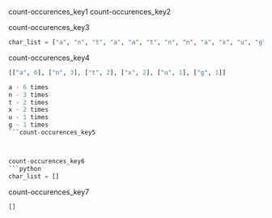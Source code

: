 count-occurences_key1
count-occurences_key2


count-occurences_key3
```python
char_list = ["a", "n", "t", "a", "a", "t", "n", "n", "a", "x", "u", "g", "a", "x", "a"]
```

count-occurences_key4
```python
[["a", 6], ["n", 3], ["t", 2], ["x", 2], ["u", 1], ["g", 1]]

a - 6 times
n - 3 times
t - 2 times
x - 2 times
u - 1 times
g - 1 times
```count-occurences_key5



count-occurences_key6
```python
char_list = []
```

count-occurences_key7
```python
[]
```